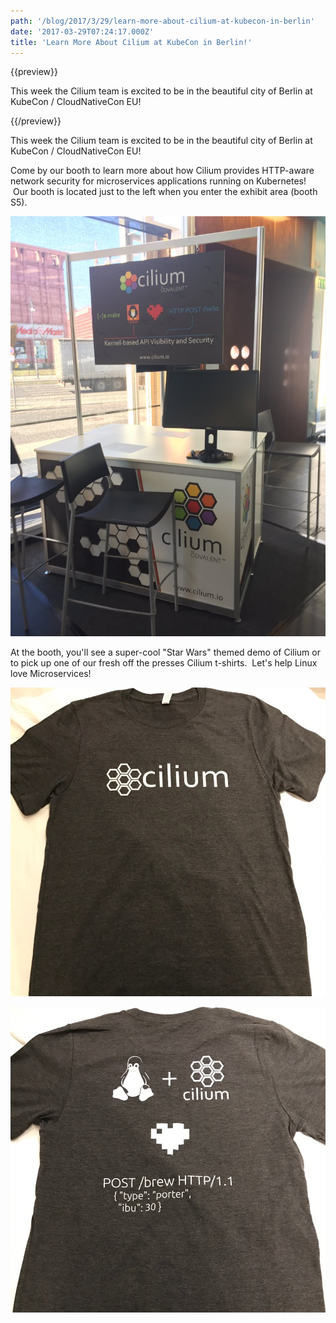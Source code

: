 ```yaml
---
path: '/blog/2017/3/29/learn-more-about-cilium-at-kubecon-in-berlin'
date: '2017-03-29T07:24:17.000Z'
title: 'Learn More About Cilium at KubeCon in Berlin!'
---
```


{{preview}}

This week the Cilium team is excited to be in the beautiful city of Berlin at KubeCon / CloudNativeCon EU!

{{/preview}}

This week the Cilium team is excited to be in the beautiful city of Berlin at KubeCon / CloudNativeCon EU!

Come by our booth to learn more about how Cilium provides HTTP-aware network security for microservices applications running on Kubernetes!  Our booth is located just to the left when you enter the exhibit area (booth S5).

![](img.jpg)

At the booth, you'll see a super-cool "Star Wars" themed demo of Cilium or to pick up one of our fresh off the presses Cilium t-shirts.  Let's help Linux love Microservices!

![](img2.jpg)

![](img3.jpg)
